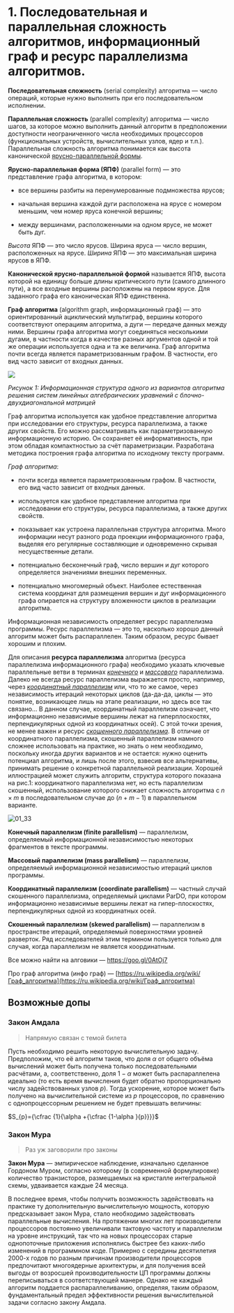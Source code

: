 # 1. Последовательная и параллельная сложность алгоритмов, информационный граф и ресурс параллелизма алгоритмов.

**Последовательная сложность** (serial complexity) алгоритма — число операций, которые нужно выполнить при его последовательном исполнении.

**Параллельная сложность** (parallel complexity) алгоритма — число шагов, за которое можно выполнить данный алгоритм в предположении доступности неограниченного числа необходимых процессоров (функциональных устройств, вычислительных узлов, ядер и т.п.). Параллельная сложность алгоритма понимается как высота канонической [ярусно-параллельной формы](https://algowiki-project.org/ru/Глоссарий#.D0.AF.D1.80.D1.83.D1.81.D0.BD.D0.BE-.D0.BF.D0.B0.D1.80.D0.B0.D0.BB.D0.BB.D0.B5.D0.BB.D1.8C.D0.BD.D0.B0.D1.8F_.D1.84.D0.BE.D1.80.D0.BC.D0.B0_.D0.B3.D1.80.D0.B0.D1.84.D0.B0_.D0.B0.D0.BB.D0.B3.D0.BE.D1.80.D0.B8.D1.82.D0.BC.D0.B0).

**Ярусно-параллельная форма (ЯПФ)** (parallel form) — это представление графа алгоритма, в котором:

-    все вершины разбиты на перенумерованные подмножества ярусов;

-    начальная вершина каждой дуги расположена на ярусе с номером меньшим, чем номер яруса конечной вершины;

-    между вершинами, расположенными на одном ярусе, не может быть дуг.

*Высота* ЯПФ — это число ярусов. Ширина яруса — число вершин, расположенных на ярусе. *Ширина* ЯПФ — это максимальная ширина ярусов в ЯПФ.

**Канонической ярусно-параллельной формой** называется ЯПФ, высота которой на единицу больше длины критического пути (самого длинного пути), а все входные вершины расположены на первом ярусе. Для заданного графа его каноническая ЯПФ единственна. 

**Граф алгоритма** (algorithm graph, информационный граф) — это ориентированный ациклический мультиграф, вершины которого соответствуют операциям алгоритма, а дуги — передаче данных между ними. Вершины графа алгоритма могут соединяться несколькими дугами, в частности когда в качестве разных аргументов одной и той же операции используется одна и та же величина. Граф алгоритма почти всегда является параметризованным графом. В частности, его вид часто зависит от входных данных.

![](img\aaaaaa.png)

*Рисунок 1: Информационная структура одного из вариантов алгоритма решения систем  линейных алгебраических уравнений с блочно-двухдиагональной матрицей*

Граф алгоритма используется как удобное представление алгоритма при исследовании его структуры, ресурса параллелизма, а также других свойств. Его можно рассматривать как параметризованную информационную историю. Он сохраняет её информативность, при этом обладая компактностью за счёт параметризации. Разработана методика построения графа алгоритма по исходному тексту программ.

*Граф алгоритма*:

-    почти всегда является параметризованным графом. В частности, его вид часто зависит от входных данных.

-    используется как удобное представление алгоритма при исследовании его структуры, ресурса параллелизма, а также других свойств.

-    показывает как устроена параллельная структура алгоритма. Много информации несут разного рода проекции информационного графа, выделяя его регулярные составляющие и одновременно скрывая несущественные детали.

-    потенциально бесконечный граф, число вершин и дуг которого определяется значениями внешних переменных.

-    потенциально многомерный объект. Наиболее естественная система координат для размещения вершин и дуг информационного графа опирается на структуру вложенности циклов в реализации алгоритма.

Информационная независимость определяет ресурс параллелизма программы. Ресурс параллелизма — это то, насколько хорошо данный алгоритм может быть распараллелен. Таким образом, ресурс бывает хорошим и плохим.

Для описания **ресурса параллелизма** алгоритма (ресурса параллелизма информационного графа) необходимо указать ключевые параллельные ветви в терминах [*конечного*](http://algowiki-project.org/ru/Глоссарий#.D0.9A.D0.BE.D0.BD.D0.B5.D1.87.D0.BD.D1.8B.D0.B9_.D0.BF.D0.B0.D1.80.D0.B0.D0.BB.D0.BB.D0.B5.D0.BB.D0.B8.D0.B7.D0.BC) и [*массового*](http://algowiki-project.org/ru/Глоссарий#.D0.9C.D0.B0.D1.81.D1.81.D0.BE.D0.B2.D1.8B.D0.B9_.D0.BF.D0.B0.D1.80.D0.B0.D0.BB.D0.BB.D0.B5.D0.BB.D0.B8.D0.B7.D0.BC) параллелизма. Далеко не всегда ресурс параллелизма выражается просто, например, через [*координатный параллелизм*](http://algowiki-project.org/ru/Глоссарий#.D0.9A.D0.BE.D0.BE.D0.BE.D0.B4.D0.B8.D0.BD.D0.B0.D1.82.D0.BD.D1.8B.D0.B9_.D0.BF.D0.B0.D1.80.D0.B0.D0.BB.D0.BB.D0.B5.D0.BB.D0.B8.D0.B7.D0.BC) или, что то же самое, через независимость итераций некоторых циклов (да-да-да, циклы — это понятие, возникающее лишь на этапе реализации, но здесь все так связано… В данном случае, координатный параллелизм означает, что информационно независимые вершины лежат на гиперплоскостях, перпендикулярных одной из координатных осей). С этой точки зрения, не менее важен и ресурс [*скошенного параллелизма*](http://algowiki-project.org/ru/Глоссарий#.D0.A1.D0.BA.D0.BE.D1.88.D0.B5.D0.BD.D0.BD.D1.8B.D0.B9_.D0.BF.D0.B0.D1.80.D0.B0.D0.BB.D0.BB.D0.B5.D0.BB.D0.B8.D0.B7.D0.BC). В отличие от координатного параллелизма, скошенный параллелизм намного сложнее использовать на практике, но знать о нем необходимо, поскольку иногда других вариантов и не остается: нужно оценить потенциал алгоритма, и лишь после этого, взвесив все альтернативы, принимать решение о конкретной параллельной реализации. Хорошей иллюстрацией может служить алгоритм, структура которого показана на рис.1: координатного параллелизма нет, но есть параллелизм скошенный, использование которого снижает сложность алгоритма с $n \times m$ в последовательном случае до $(n+m-1)$ в параллельном варианте.

![01_33](img/01_33.jpg)

**Конечный параллелизм (finite parallelism)** — параллелизм, определяемый информационной независимостью некоторых фрагментов в тексте программы.

**Массовый параллелизм (mass parallelism)** — параллелизм, определяемый информационной независимостью итераций циклов программы.

**Координатный параллелизм (coordinate parallelism)** — частный случай скошенного параллелизма, определяемый циклами ParDO, при котором информационно независимые вершины лежат на гипер-плоскостях, перпендикулярных одной из координатных осей.

**Скошенный параллелизм (skewed parallelism)** — параллелизм в пространстве итераций, определяемый поверхностями уровней разверток. Ряд исследователей этим термином пользуется только для случая, когда параллелизм не является координатным.

Все можно найти на алговики —  https://goo.gl/0AtOj7

Про граф алгоритма (инфо граф) — [https://ru.wikipedia.org/wiki/Граф_алгоритма](https://ru.wikipedia.org/wiki/Граф_алгоритма)

## Возможные допы

### Закон Амдала

> Напрямую связан с темой билета

Пусть необходимо решить некоторую вычислительную задачу. Предположим, что её алгоритм таков, что доля $\alpha$ от общего объёма вычислений может быть получена только последовательными расчётами, а, соответственно, доля $1-\alpha$  может быть распараллелена идеально (то есть время вычисления будет обратно пропорционально числу задействованных узлов $p$). Тогда ускорение, которое может быть получено на вычислительной системе из $p$ процессоров, по сравнению с однопроцессорным решением не будет превышать величины:

$S_{p}={\cfrac  {1}{\alpha +{\cfrac  {1-\alpha }{p}}}}$

### Закон Мура

> Раз уж заговорили про законы

**Закон Мура** — эмпирическое наблюдение, изначально сделанное Гордоном Муром, согласно которому (в современной формулировке) количество транзисторов, размещаемых на кристалле интегральной схемы, удваивается каждые 24 месяца.

В последнее время, чтобы получить возможность задействовать на практике ту дополнительную вычислительную мощность, которую предсказывает закон Мура, стало необходимо задействовать параллельные вычисления. На протяжении многих лет производители процессоров постоянно увеличивали тактовую частоту и параллелизм на уровне инструкций, так что на новых процессорах старые однопоточные приложения исполнялись быстрее без каких-либо изменений в программном коде. Примерно с середины десятилетия 2000-х годов по разным причинам производители процессоров предпочитают многоядерные архитектуры, и для получения всей выгоды от возросшей производительности ЦП программы должны переписываться в соответствующей манере. Однако не каждый алгоритм поддается распараллеливанию, определяя, таким образом, фундаментальный предел эффективности решения вычислительной задачи согласно закону Амдала.